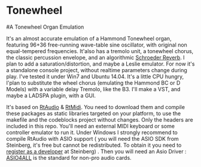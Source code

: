 # Tonewheel

#A Tonewheel Organ Emulation

It's an almost accurate emulation of a Hammond Tonewheel organ, featuring 96+36 free-running wave-table sine oscillator, with original non equal-tempered frequencies. 
It'also has a tremolo unit, a tonewheel chorus, the classic percussion envelope, and an algorithmic [Schroeder Reverb](https://ccrma.stanford.edu/~jos/pasp/). I plan to add a saturation/distortion, and maybe a Leslie emulator. 
For now it's a standalone console project, without realtime parameters change during play.
I've tested it under Win7 and Ubuntu 14.04. It's a little CPU hungry, I'plan to substitute the wheel chorus (emulating the Hammond BC or D Models) with a variable delay Tremolo, like the B3. I'll make a VST, and maybe a LADSPA plugin, with a GUI. 

It's based on [RtAudio](http://www.music.mcgill.ca/~gary/rtaudio/) & [RtMidi](http://music.mcgill.ca/~gary/rtmidi/). You need to download them and compile these packages as static libraries targeted on your platform, to use the makefile and the codeblocks project without changes. Only  the headers are included in this repo. You'll need an external MIDI keyboard or some controller emulator to run it. Under Windows I strongly recommend to compile RtAudio with ASIO support ( you will need the ASIO SDK from Steinberg, it's free but cannot be redistributed. To obtain it you need to [register as a developer](http://www.steinberg.net/en/company/developers.html) at Steinberg) . Then you will need an Asio Driver : [ASIO4ALL](http://www.asio4all.com/) is the standard for non-pro audio cards. 


